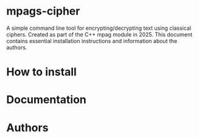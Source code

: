 # mpags-cipher
A simple command line tool for encrypting/decrypting text using classical ciphers. Created as part of the C++ mpag module in 2025. This document contains essential installation instructions and information about the authors.
# How to install

# Documentation

# Authors
